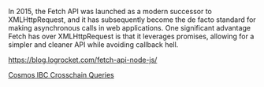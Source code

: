 In 2015, the Fetch API was launched as a modern successor to XMLHttpRequest, and it has subsequently become the de facto standard for making asynchronous calls in web applications. One significant advantage Fetch has over XMLHttpRequest is that it leverages promises, allowing for a simpler and cleaner API while avoiding callback hell.

https://blog.logrocket.com/fetch-api-node-js/

[Cosmos IBC Crosschain Queries](https://github.com/cosmos/ibc/tree/main/spec/app/ics-031-crosschain-queries)
